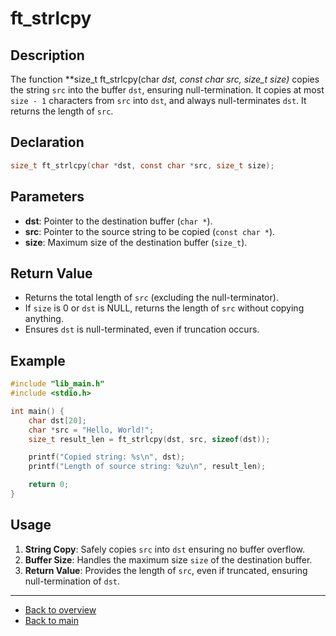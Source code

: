 # ft_strlcpy

## Description

The function **size_t ft_strlcpy(char *dst, const char *src, size_t size)** copies the string `src` into the buffer `dst`, ensuring null-termination. It copies at most `size - 1` characters from `src` into `dst`, and always null-terminates `dst`. It returns the length of `src`.

## Declaration

```c
size_t ft_strlcpy(char *dst, const char *src, size_t size);
```

## Parameters

- **dst**: Pointer to the destination buffer (`char *`).
- **src**: Pointer to the source string to be copied (`const char *`).
- **size**: Maximum size of the destination buffer (`size_t`).

## Return Value

- Returns the total length of `src` (excluding the null-terminator).
- If `size` is 0 or `dst` is NULL, returns the length of `src` without copying anything.
- Ensures `dst` is null-terminated, even if truncation occurs.

## Example

```c
#include "lib_main.h"
#include <stdio.h>

int main() {
    char dst[20];
    char *src = "Hello, World!";
    size_t result_len = ft_strlcpy(dst, src, sizeof(dst));

    printf("Copied string: %s\n", dst);
    printf("Length of source string: %zu\n", result_len);

    return 0;
}
```

## Usage

1. **String Copy**: Safely copies `src` into `dst` ensuring no buffer overflow.
2. **Buffer Size**: Handles the maximum size `size` of the destination buffer.
3. **Return Value**: Provides the length of `src`, even if truncated, ensuring null-termination of `dst`.

---

- [Back to overview](../Overview_about_function.md)
- [Back to main](/)
